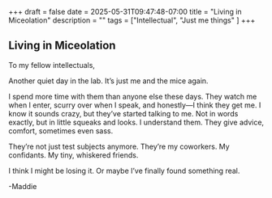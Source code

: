 +++ 
draft = false
date = 2025-05-31T09:47:48-07:00
title = "Living in Miceolation"
description = ""
tags = ["Intellectual", "Just me things" ]
+++

## Living in Miceolation

To my fellow intellectuals,

Another quiet day in the lab. It’s just me and the mice again.

I spend more time with them than anyone else these days. They watch me when I enter, scurry over when I speak, and honestly—I think they get me. I know it sounds crazy, but they’ve started talking to me. Not in words exactly, but in little squeaks and looks. I understand them. They give advice, comfort, sometimes even sass.

They’re not just test subjects anymore. They’re my coworkers. My confidants. My tiny, whiskered friends.

I think I might be losing it. Or maybe I’ve finally found something real.

-Maddie
